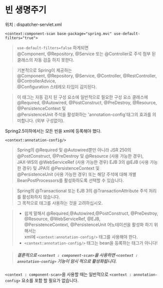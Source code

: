 
# 빈 생명주기

위치 : dispatcher-servlet.xml

`<context:component-scan base-package="spring.mvc" use-default-filters="true">`
> `use-default-filters=false` 하게되면  
> @Component, @Repository, @Service 또는 @Controller로 주석 첨부 된 클래스의 자동 검출 하지 못한다.  

> 기본적으로 Spring이 제공하는  
> @Component, @Repository, @Service, @Controller, @RestController, @ControllerAdvice,  
> @Configuration 스테레오 타입이 감지된다.  

> 이 태그는 자동 감지 된 구성 요소에 일반적으로 필요한 구성 요소 클래스에  
> @Required, @Autowired, @PostConstruct, @PreDestroy, @Resource, @PersistenceContext 및  
> @PersistenceUnit 주석을 활성화하는 'annotation-config'태그의 효과를 의미합니다. (외부 구성없이).  
 
 Spring2.5이하에서는 모든 빈을 xml에 등록해야 했다.  
 
 
`<context:annotation-config/>`
 > Spring의 @Required 및 @Autowired뿐만 아니라 JSR 250의 @PostConstruct, @PreDestroy 및 @Resource (사용 가능한 경우),  
 > JAX-WS의 @WebServiceRef (사용 가능한 경우) EJB 3의 @EJB (사용 가능한 경우) 및 JPA의 @PersistenceContext 및  
 > @PersistenceUnit (사용 가능한 경우) 또는 해당 주석에 대해 개별 BeanPostProcessors를 활성화하도록 선택할 수 있습니다.  
 
 > Spring의 @Transactional 또는 EJB 3의 @TransactionAttribute 주석 처리를 활성화하지 않습니다.  
 > 그 목적으로 <tx : annotation-driven> 태그를 사용하는 것을 고려하십시오.  
 
 > * 쉽게 말해서 @Required,@Autowired,@PostConstruct, @PreDestroy, @Resource, @WebServiceRef, @EJB,  
 > @PersistenceContext, @PersistenceUnit 어노테이션을 활성화 하기 위해서는  
 > xml에 `<context:annotation-config/>` 태그를 사용해야 한다.  
 > * `<context:annotation-config/>` 태그는 bean을 등록하는 태그가 아니다!
 
 > ##### 결론적으로 `<context : component-scan>`을 사용하면 `<context : annotation-config>` 기능이 암시 적으로 활성화됩니다.  
 `<context : component-scan>`을 사용할 때는 일반적으로 `<context : annotation-config>` 요소를 포함 할 필요가 없습니다.
